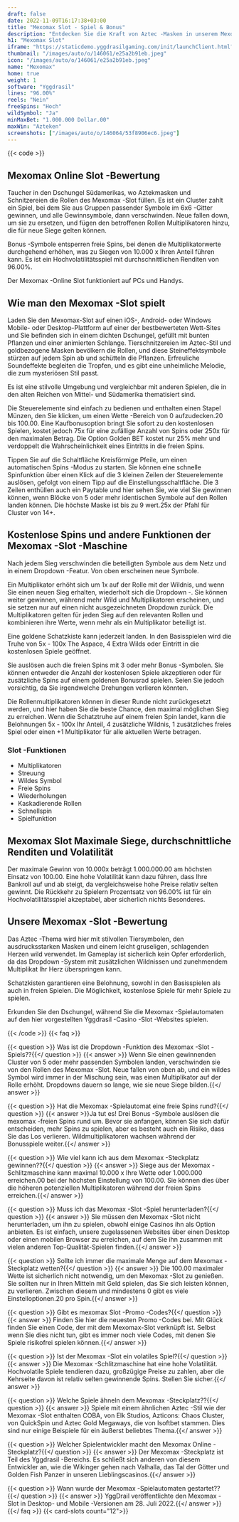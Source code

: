 ```yaml
---
draft: false
date: 2022-11-09T16:17:38+03:00
title: "Mexomax Slot - Spiel & Bonus"
description: "Entdecken Sie die Kraft von Aztec -Masken in unserem Mexomax -Online Slot -Bewertungen, wo wir uns das Gameplay, die Funktionen und das Spielen mit dem besten Casino -Bonus ansehen."
h1: "Mexomax Slot"
iframe: "https://staticdemo.yggdrasilgaming.com/init/launchClient.html?gameid=10260&lang=en&currency=EUR&org=Demo&key=&fullscreen=yes"
thumbnail: "/images/auto/o/146061/e25a2b91eb.jpeg"
icon: "/images/auto/o/146061/e25a2b91eb.jpeg"
name: "Mexomax"
home: true
weight: 1
software: "Yggdrasil"
lines: "96.00%"
reels: "Nein"
freeSpins: "Hoch"
wildSymbol: "Ja"
minMaxBet: "1.000.000 Dollar.00"
maxWin: "Azteken"
screenshots: ["/images/auto/o/146064/53f8906ec6.jpeg"]
---
```


{{< code >}}<h2>Mexomax Online Slot -Bewertung</h2><p>Taucher in den Dschungel Südamerikas, wo Aztekmasken und Schnitzereien die Rollen des Mexomax -Slot füllen. Es ist ein Cluster zahlt ein Spiel, bei dem Sie aus Gruppen passender Symbole im 6x6 -Gitter gewinnen, und alle Gewinnsymbole, dann verschwinden. Neue fallen down, um sie zu ersetzen, und fügen den betroffenen Rollen Multiplikatoren hinzu, die für neue Siege gelten können.</p><p>Bonus -Symbole entsperren freie Spins, bei denen die Multiplikatorwerte durchgehend erhöhen, was zu Siegen von 10.000 x Ihren Anteil führen kann. Es ist ein Hochvolatilitätsspiel mit durchschnittlichen Renditen von 96.00%.</p><p>Der Mexomax -Online Slot funktioniert auf PCs und Handys.</p><h2>Wie man den Mexomax -Slot spielt</h2><p>Laden Sie den Mexomax-Slot auf einen iOS-, Android- oder Windows Mobile- oder Desktop-Plattform auf einer der bestbewerteten Wett-Sites und Sie befinden sich in einem dichten Dschungel, gefüllt mit bunten Pflanzen und einer animierten Schlange. Tierschnitzereien im Aztec-Stil und goldbezogene Masken bevölkern die Rollen, und diese Steineffektsymbole stürzen auf jedem Spin ab und schütteln die Pflanzen. Erfreuliche Soundeffekte begleiten die Tropfen, und es gibt eine unheimliche Melodie, die zum mysteriösen Stil passt.</p><p>Es ist eine stilvolle Umgebung und vergleichbar mit anderen Spielen, die in den alten Reichen von Mittel- und Südamerika thematisiert sind.</p><p>Die Steuerelemente sind einfach zu bedienen und enthalten einen Stapel Münzen, den Sie klicken, um einen Wette -Bereich von 0 aufzudecken.20 bis 100.00. Eine Kaufbonusoption bringt Sie sofort zu den kostenlosen Spielen, kostet jedoch 75x für eine zufällige Anzahl von Spins oder 250x für den maximalen Betrag. Die Option Golden BET kostet nur 25% mehr und verdoppelt die Wahrscheinlichkeit eines Eintritts in die freien Spins.</p><p>Tippen Sie auf die Schaltfläche Kreisförmige Pfeile, um einen automatischen Spins -Modus zu starten. Sie können eine schnelle Spinfunktion über einen Klick auf die 3 kleinen Zeilen der Steuerelemente auslösen, gefolgt von einem Tipp auf die Einstellungsschaltfläche. Die 3 Zeilen enthüllen auch ein Paytable und hier sehen Sie, wie viel Sie gewinnen können, wenn Blöcke von 5 oder mehr identischen Symbole auf den Rollen landen können. Die höchste Maske ist bis zu 9 wert.25x der Pfahl für Cluster von 14+.</p><h2>Kostenlose Spins und andere Funktionen der Mexomax -Slot -Maschine</h2><p>Nach jedem Sieg verschwinden die beteiligten Symbole aus dem Netz und in einem Dropdown -Featur. Von oben erscheinen neue Symbole.</p><p>Ein Multiplikator erhöht sich um 1x auf der Rolle mit der Wildnis, und wenn Sie einen neuen Sieg erhalten, wiederholt sich die Dropdown -. Sie können weiter gewinnen, während mehr Wild und Multiplikatoren erscheinen, und sie setzen nur auf einen nicht ausgezeichneten Dropdown zurück. Die Multiplikatoren gelten für jeden Sieg auf den relevanten Rollen und kombinieren ihre Werte, wenn mehr als ein Multiplikator beteiligt ist.</p><p>Eine goldene Schatzkiste kann jederzeit landen. In den Basisspielen wird die Truhe von 5x - 100x The Aspace, 4 Extra Wilds oder Eintritt in die kostenlosen Spiele geöffnet.</p><p>Sie auslösen auch die freien Spins mit 3 oder mehr Bonus -Symbolen. Sie können entweder die Anzahl der kostenlosen Spiele akzeptieren oder für zusätzliche Spins auf einem goldenen Bonusrad spielen. Seien Sie jedoch vorsichtig, da Sie irgendwelche Drehungen verlieren könnten.</p><p>Die Rollenmultiplikatoren können in dieser Runde nicht zurückgesetzt werden, und hier haben Sie die beste Chance, den maximal möglichen Sieg zu erreichen. Wenn die Schatztruhe auf einem freien Spin landet, kann die Belohnungen 5x - 100x Ihr Anteil, 4 zusätzliche Wildnis, 1 zusätzliches freies Spiel oder einen +1 Multiplikator für alle aktuellen Werte betragen.</p><h3>
Slot -Funktionen</h3><ul>
<li></span>
Multiplikatoren</li>
<li></span>
Streuung</li>
<li></span>
Wildes Symbol</li>
<li></span>
Freie Spins</li>
<li></span>
Wiederholungen</li>
<li></span>
Kaskadierende Rollen</li>
<li></span>
Schnellspin</li>
<li></span>
Spielfunktion</li></ul><h2>Mexomax Slot Maximale Siege, durchschnittliche Renditen und Volatilität</h2><p>Der maximale Gewinn von 10.000x beträgt 1.000.000.00 am höchsten Einsatz von 100.00. Eine hohe Volatilität kann dazu führen, dass Ihre Bankroll auf und ab steigt, da vergleichsweise hohe Preise relativ selten gewinnt. Die Rückkehr zu Spielern Prozentsatz von 96.00% ist für ein Hochvolatilitätsspiel akzeptabel, aber sicherlich nichts Besonderes.</p><h2>Unsere Mexomax -Slot -Bewertung</h2><p>Das Aztec -Thema wird hier mit stilvollen Tiersymbolen, den ausdrucksstarken Masken und einem leicht gruseligen, schlagenden Herzen wild verwendet. Im Gameplay ist sicherlich kein Opfer erforderlich, da das Dropdown -System mit zusätzlichen Wildnissen und zunehmendem Multiplikat Ihr Herz überspringen kann.</p><p>Schatzkisten garantieren eine Belohnung, sowohl in den Basisspielen als auch in freien Spielen. Die Möglichkeit, kostenlose Spiele für mehr Spiele zu spielen.</p><p>Erkunden Sie den Dschungel, während Sie die Mexomax -Spielautomaten auf den hier vorgestellten Yggdrasil -Casino -Slot -Websites spielen.</p>
{{< /code >}}
{{< faq >}}

{{< question >}} Was ist die Dropdown -Funktion des Mexomax -Slot -Spiels??{{</ question >}}
{{< answer >}} Wenn Sie einen gewinnenden Cluster von 5 oder mehr passenden Symbolen landen, verschwinden sie von den Rollen des Mexomax -Slot. Neue fallen von oben ab, und ein wildes Symbol wird immer in der Mischung sein, was einen Multiplikator auf der Rolle erhöht. Dropdowns dauern so lange, wie sie neue Siege bilden.{{</ answer >}}

{{< question >}} Hat die Mexomax -Spielautomat eine freie Spins rund?{{</ question >}}
{{< answer >}}Ja tut es! Drei Bonus -Symbole auslösen die mexomax -freien Spins rund um. Bevor sie anfangen, können Sie sich dafür entscheiden, mehr Spins zu spielen, aber es besteht auch ein Risiko, dass Sie das Los verlieren. Wildmultiplikatoren wachsen während der Bonusspiele weiter.{{</ answer >}}

{{< question >}} Wie viel kann ich aus dem Mexomax -Steckplatz gewinnen??{{</ question >}}
{{< answer >}} Siege aus der Mexomax -Schlitzmaschine kann maximal 10.000 x Ihre Wette oder 1.000.000 erreichen.00 bei der höchsten Einstellung von 100.00. Sie können dies über die höheren potenziellen Multiplikatoren während der freien Spins erreichen.{{</ answer >}}

{{< question >}} Muss ich das Mexomax -Slot -Spiel herunterladen?{{</ question >}}
{{< answer >}} Sie müssen den Mexomax -Slot nicht herunterladen, um ihn zu spielen, obwohl einige Casinos ihn als Option anbieten. Es ist einfach, unsere zugelassenen Websites über einen Desktop oder einen mobilen Browser zu erreichen, auf dem Sie ihn zusammen mit vielen anderen Top-Qualität-Spielen finden.{{</ answer >}}

{{< question >}} Sollte ich immer die maximale Menge auf dem Mexomax -Steckplatz wetten?{{</ question >}}
{{< answer >}} Die 100.00 maximaler Wette ist sicherlich nicht notwendig, um den Mexomax -Slot zu genießen. Sie sollten nur in Ihren Mitteln mit Geld spielen, das Sie sich leisten können, zu verlieren. Zwischen diesem und mindestens 0 gibt es viele Einstelloptionen.20 pro Spin.{{</ answer >}}

{{< question >}} Gibt es mexomax Slot -Promo -Codes?{{</ question >}}
{{< answer >}} Finden Sie hier die neuesten Promo -Codes bei. Mit Glück finden Sie einen Code, der mit dem Mexomax-Slot verknüpft ist. Selbst wenn Sie dies nicht tun, gibt es immer noch viele Codes, mit denen Sie Spiele risikofrei spielen können.{{</ answer >}}

{{< question >}} Ist der Mexomax -Slot ein volatiles Spiel?{{</ question >}}
{{< answer >}} Die Mexomax -Schlitzmaschine hat eine hohe Volatilität. Hochvolatile Spiele tendieren dazu, großzügige Preise zu zahlen, aber die Kehrseite davon ist relativ selten gewinnende Spins. Stellen Sie sicher.{{</ answer >}}

{{< question >}} Welche Spiele ähneln dem Mexomax -Steckplatz??{{</ question >}}
{{< answer >}} Spiele mit einem ähnlichen Aztec -Stil wie der Mexomax -Slot enthalten COBA, von Elk Studios, Azticons: Chaos Cluster, von QuickSpin und Aztec Gold Megaways, die von Isoftbet stammen. Dies sind nur einige Beispiele für ein äußerst beliebtes Thema.{{</ answer >}}

{{< question >}} Welcher Spielentwickler macht den Mexomax Online -Steckplatz?{{</ question >}}
{{< answer >}} Der Mexomax -Steckplatz ist Teil des Yggdrasil -Bereichs. Es schließt sich anderen von diesem Entwickler an, wie die Wikinger gehen nach Valhalla, das Tal der Götter und Golden Fish Panzer in unseren Lieblingscasinos.{{</ answer >}}

{{< question >}} Wann wurde der Mexomax -Spielautomaten gestartet??{{</ question >}}
{{< answer >}} YggDrail veröffentlichte den Mexomax -Slot in Desktop- und Mobile -Versionen am 28. Juli 2022.{{</ answer >}}
{{</ faq >}}
{{< card-slots count="12">}}